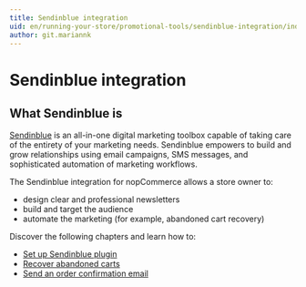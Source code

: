 ```yaml
---
title: Sendinblue integration
uid: en/running-your-store/promotional-tools/sendinblue-integration/index
author: git.mariannk
---
```


# Sendinblue integration

## What Sendinblue is

[Sendinblue](https://www.sendinblue.com/?tap_a=30591-fb13f0&tap_s=840216-5153c7) is an all-in-one digital marketing toolbox capable of taking care of the entirety of your marketing needs. Sendinblue empowers to build and grow relationships using email campaigns, SMS messages, and sophisticated automation of marketing workflows. 

The Sendinblue integration for nopCommerce allows a store owner to:
* design clear and professional newsletters
* build and target the audience
* automate the marketing (for example, abandoned cart recovery)

Discover the following chapters and learn how to:
* [Set up Sendinblue plugin](xref:en/running-your-store/promotional-tools/sendinblue-integration/set-up-sendinblue-plugin)
* [Recover abandoned carts](xref:en/running-your-store/promotional-tools/sendinblue-integration/recover-abandoned-carts)
* [Send an order confirmation email](xref:en/running-your-store/promotional-tools/sendinblue-integration/send-an-order-confirmation-email)
